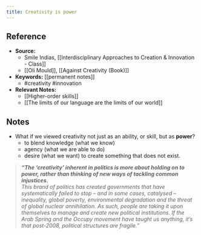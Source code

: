 ```yaml
---
title: Creativity is power
---
```

## Reference
- **Source:** 
	- Smile Indias, [[Interdisciplinary Approaches to Creation & Innovation - Class]]
	- [[Oli Mould]], [[Against Creativity (Book)]]
- **Keywords:** [[permanent notes]]
	- #creativity #innovation 
- **Relevant Notes:**
	- [[Higher-order skills]]
	- [[The limits of our language are the limits of our world]]
## Notes
- What if we viewed creativity not just as an ability, or skill, but as **power**?
	- to blend knowledge (what we know)
	- agency (what we are able to do)
	- desire (what we want) to create something that does not exist.
> **_“The ‘creativity’ inherent in politics is more about holding on to power, rather than thinking of new ways of tackling common injustices._**  
> _This brand of politics has created governments that have systematically failed to stop – and in some cases, catalysed – inequality, global poverty, environmental degradation and the threat of global nuclear annihilation. As such, people are taking it upon themselves to manage and create new political institutions. If the Arab Spring and the Occupy movement have taught us anything, it’s that post-2008, political structures are fragile.”_